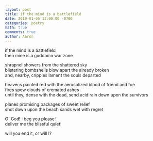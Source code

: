 ```yaml
---
layout: post
title: if the mind is a battlefield
date: 2019-01-06 13:00:00 -0700
categories: poetry 
math: true
comments: true
author: Aaron
---
```


if the mind is a battlefield  
then mine is a goddamn war zone  

shrapnel showers from the shattered sky  
blistering bombshells blow apart the already broken  
and, nearby, cripples lament the souls departed  

heavens painted red with the aerosolized blood of friend and foe  
fires spew clouds of cremated ashes  
until they, dense with the dead, send acid rain down upon the survivors  

planes promising packages of sweet relief  
shot down upon the beach sands wet with regret  

O' God! i beg you please!  
deliver me the blissful quiet!

will you end it, or will I?